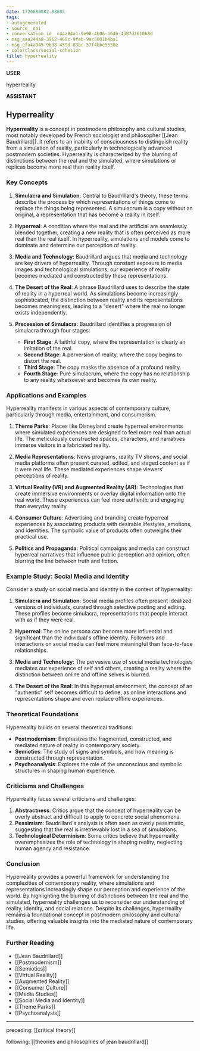 ```yaml
---
date: 1720690082.88602
tags:
- autogenerated
- source__oai
- conversation_id__c44a84a1-9e98-4b06-b64b-4387d2610b8d
- msg_aaa244a8-3962-468c-9fab-9ac5801b4ba1
- msg_efa4a945-9bd8-459d-83bc-57f4bbe5558e
- colorclass/social-cohesion
title: hyperreality
---
```


**USER**

hyperreality


**ASSISTANT**

## Hyperreality

**Hyperreality** is a concept in postmodern philosophy and cultural studies, most notably developed by French sociologist and philosopher [[Jean Baudrillard]]. It refers to an inability of consciousness to distinguish reality from a simulation of reality, particularly in technologically advanced postmodern societies. Hyperreality is characterized by the blurring of distinctions between the real and the simulated, where simulations or replicas become more real than reality itself.

### Key Concepts

1. **Simulacra and Simulation**: Central to Baudrillard's theory, these terms describe the process by which representations of things come to replace the things being represented. A simulacrum is a copy without an original, a representation that has become a reality in itself.

2. **Hyperreal**: A condition where the real and the artificial are seamlessly blended together, creating a new reality that is often perceived as more real than the real itself. In hyperreality, simulations and models come to dominate and determine our perception of reality.

3. **Media and Technology**: Baudrillard argues that media and technology are key drivers of hyperreality. Through constant exposure to media images and technological simulations, our experience of reality becomes mediated and constructed by these representations.

4. **The Desert of the Real**: A phrase Baudrillard uses to describe the state of reality in a hyperreal world. As simulations become increasingly sophisticated, the distinction between reality and its representations becomes meaningless, leading to a "desert" where the real no longer exists independently.

5. **Precession of Simulacra**: Baudrillard identifies a progression of simulacra through four stages:
   - **First Stage**: A faithful copy, where the representation is clearly an imitation of the real.
   - **Second Stage**: A perversion of reality, where the copy begins to distort the real.
   - **Third Stage**: The copy masks the absence of a profound reality.
   - **Fourth Stage**: Pure simulacrum, where the copy has no relationship to any reality whatsoever and becomes its own reality.

### Applications and Examples

Hyperreality manifests in various aspects of contemporary culture, particularly through media, entertainment, and consumerism.

1. **Theme Parks**: Places like Disneyland create hyperreal environments where simulated experiences are designed to feel more real than actual life. The meticulously constructed spaces, characters, and narratives immerse visitors in a fabricated reality.

2. **Media Representations**: News programs, reality TV shows, and social media platforms often present curated, edited, and staged content as if it were real life. These mediated experiences shape viewers' perceptions of reality.

3. **Virtual Reality (VR) and Augmented Reality (AR)**: Technologies that create immersive environments or overlay digital information onto the real world. These experiences can feel more authentic and engaging than everyday reality.

4. **Consumer Culture**: Advertising and branding create hyperreal experiences by associating products with desirable lifestyles, emotions, and identities. The symbolic value of products often outweighs their practical use.

5. **Politics and Propaganda**: Political campaigns and media can construct hyperreal narratives that influence public perception and opinion, often blurring the line between truth and fiction.

### Example Study: Social Media and Identity

Consider a study on social media and identity in the context of hyperreality:

1. **Simulacra and Simulation**: Social media profiles often present idealized versions of individuals, curated through selective posting and editing. These profiles become simulacra, representations that people interact with as if they were real.

2. **Hyperreal**: The online persona can become more influential and significant than the individual's offline identity. Followers and interactions on social media can feel more meaningful than face-to-face relationships.

3. **Media and Technology**: The pervasive use of social media technologies mediates our experience of self and others, creating a reality where the distinction between online and offline selves is blurred.

4. **The Desert of the Real**: In this hyperreal environment, the concept of an "authentic" self becomes difficult to define, as online interactions and representations shape and even replace offline experiences.

### Theoretical Foundations

Hyperreality builds on several theoretical traditions:

- **Postmodernism**: Emphasizes the fragmented, constructed, and mediated nature of reality in contemporary society.
- **Semiotics**: The study of signs and symbols, and how meaning is constructed through representation.
- **Psychoanalysis**: Explores the role of the unconscious and symbolic structures in shaping human experience.

### Criticisms and Challenges

Hyperreality faces several criticisms and challenges:

1. **Abstractness**: Critics argue that the concept of hyperreality can be overly abstract and difficult to apply to concrete social phenomena.
2. **Pessimism**: Baudrillard's analysis is often seen as overly pessimistic, suggesting that the real is irretrievably lost in a sea of simulations.
3. **Technological Determinism**: Some critics believe that hyperreality overemphasizes the role of technology in shaping reality, neglecting human agency and resistance.

### Conclusion

Hyperreality provides a powerful framework for understanding the complexities of contemporary reality, where simulations and representations increasingly shape our perception and experience of the world. By highlighting the blurring of distinctions between the real and the simulated, hyperreality challenges us to reconsider our understanding of reality, identity, and social relations. Despite its challenges, hyperreality remains a foundational concept in postmodern philosophy and cultural studies, offering valuable insights into the mediated nature of contemporary life.

### Further Reading

- [[Jean Baudrillard]]
- [[Postmodernism]]
- [[Semiotics]]
- [[Virtual Reality]]
- [[Augmented Reality]]
- [[Consumer Culture]]
- [[Media Studies]]
- [[Social Media and Identity]]
- [[Theme Parks]]
- [[Psychoanalysis]]


---

preceding: [[critical theory]]  


following: [[theories and philosophies of jean baudrillard]]